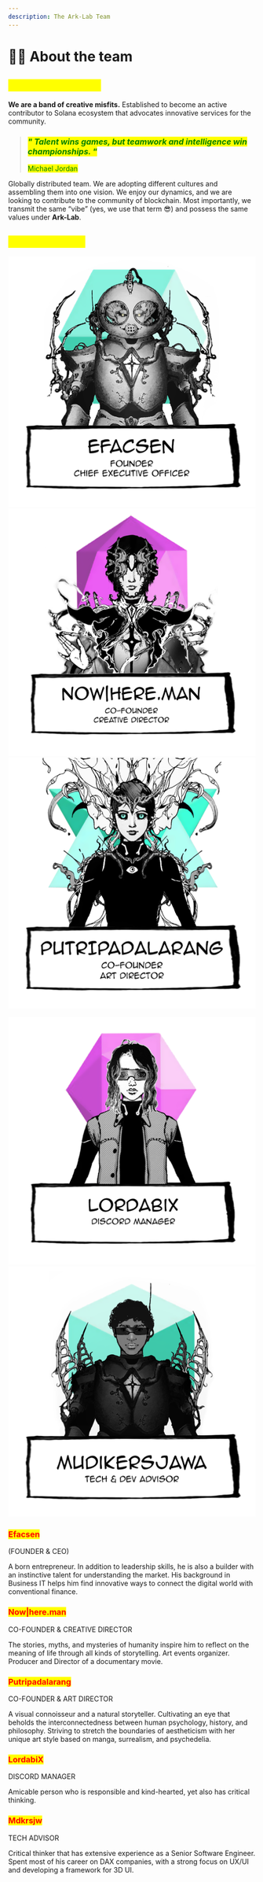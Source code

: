 ```yaml
---
description: The Ark-Lab Team
---
```


# 🧑🚀 About the team

## <mark style="color:yellow;">**The Ark-Lab Team**</mark>

**We are a band of creative misfits.** Established to become an active contributor to Solana ecosystem that advocates innovative services for the community.

> ### _<mark style="color:green;">**" Talent wins games, but teamwork and intelligence win championships. "**</mark>_
>
> <mark style="color:green;">Michael Jordan</mark>

Globally distributed team. We are adopting different cultures and assembling them into one vision. We enjoy our dynamics, and we are looking to contribute to the community of blockchain. Most importantly, we transmit the same “vibe” (yes, we use that term :sunglasses:) and possess the same values under **Ark-Lab**.

## <mark style="color:yellow;">Ark-Lab Lineup</mark>

![](../.gitbook/assets/Efacsen.png) ![](<../.gitbook/assets/Nowhereman (1).png>) ![](<../.gitbook/assets/Putripadalarang (1).png>)

![](<../.gitbook/assets/LordaBix (1).png>) ![](../.gitbook/assets/Mudikersjawa.png)

### <mark style="color:red;">**Efacsen**</mark>&#x20;

(FOUNDER & CEO)

A born entrepreneur. In addition to leadership skills, he is also a builder with an instinctive talent for understanding the market. His background in Business IT helps him find innovative ways to connect the digital world with conventional finance.&#x20;

### <mark style="color:red;">**Now|here.man**</mark>&#x20;

CO-FOUNDER & CREATIVE DIRECTOR

The stories, myths, and mysteries of humanity inspire him to reflect on the meaning of life through all kinds of storytelling. Art events organizer. Producer and Director of a documentary movie.

### <mark style="color:red;">**Putripadalarang**</mark>

CO-FOUNDER & ART DIRECTOR

A visual connoisseur and a natural storyteller. Cultivating an eye that beholds the interconnectedness between human psychology, history, and philosophy. Striving to stretch the boundaries of aestheticism with her unique art style based on manga, surrealism, and psychedelia.

### <mark style="color:red;">LordabiX</mark>

DISCORD MANAGER

Amicable person who is responsible and kind-hearted, yet also has critical thinking.

### <mark style="color:red;">**Mdkrsjw**</mark>

TECH ADVISOR

Critical thinker that has extensive experience as a Senior Software Engineer. Spent most of his career on DAX companies, with a strong focus on UX/UI and developing a framework for 3D UI.
